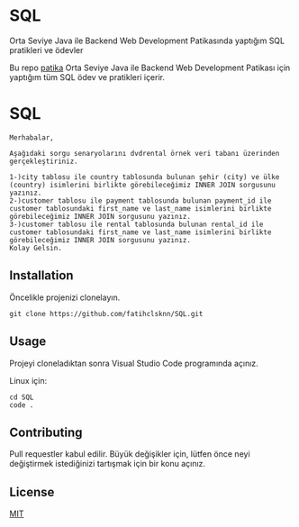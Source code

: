 # SQL
Orta Seviye Java ile Backend Web Development Patikasında yaptığım SQL pratikleri ve ödevler

Bu repo [patika](https://app.patika.dev/fatihclsknn) Orta Seviye Java ile Backend Web Development Patikası için yaptığım tüm SQL ödev ve pratikleri içerir.

# SQL

```
Merhabalar,

Aşağıdaki sorgu senaryolarını dvdrental örnek veri tabanı üzerinden gerçekleştiriniz.

1-)city tablosu ile country tablosunda bulunan şehir (city) ve ülke (country) isimlerini birlikte görebileceğimiz INNER JOIN sorgusunu yazınız.
2-)customer tablosu ile payment tablosunda bulunan payment_id ile customer tablosundaki first_name ve last_name isimlerini birlikte görebileceğimiz INNER JOIN sorgusunu yazınız.
3-)customer tablosu ile rental tablosunda bulunan rental_id ile customer tablosundaki first_name ve last_name isimlerini birlikte görebileceğimiz INNER JOIN sorgusunu yazınız.
Kolay Gelsin.
```

## Installation

Öncelikle projenizi clonelayın.

```
git clone https://github.com/fatihclsknn/SQL.git
```
## Usage

Projeyi cloneladıktan sonra Visual Studio Code programında açınız.

Linux için:

```
cd SQL
code .
```

## Contributing

Pull requestler kabul edilir. Büyük değişikler için, lütfen önce neyi değiştirmek istediğinizi tartışmak için bir konu açınız.

## License
[MIT](https://choosealicense.com/licenses/mit/)